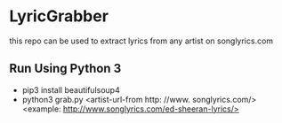 # LyricGrabber
this repo can be used to extract lyrics from any artist on songlyrics.com

## Run Using Python 3

* pip3 install beautifulsoup4
* python3 grab.py <artist-url-from http: //www. songlyrics.com/> <example: http://www.songlyrics.com/ed-sheeran-lyrics/>
 
